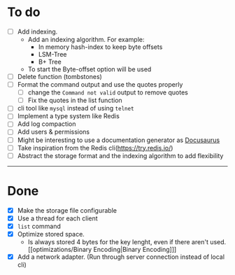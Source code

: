 # To do
- [ ] Add indexing.
    - Add an indexing algorithm. For example:
        - In memory hash-index to keep byte offsets
        - LSM-Tree
        - B+ Tree
    - To start the Byte-offset option will be used
- [ ] Delete function (tombstones)
- [ ] Format the command output and use the quotes properly
    - [ ] change the `Command not valid` output to remove quotes
    - [ ] Fix the quotes in the list function
- [ ] cli tool like `mysql` instead of using `telnet`
- [ ] Implement a type system like Redis
- [ ] Add log compaction
- [ ] Add users & permissions
- [ ] Might be interesting to use a documentation generator as [Docusaurus](https://docusaurus.io/)
- [ ] Take inspiration from the Redis cli(https://try.redis.io/)
- [ ] Abstract the storage format and the indexing algorithm to add flexibility

---
# Done

- [X] Make the storage file configurable
- [X] Use a thread for each client
- [X] `list` command
- [X] Optimize stored space. 
    - Is always stored 4 bytes for the key lenght, even if there aren't used. [[optimizations/Binary Encoding|Binary Encoding]]]
- [X] Add a network adapter. (Run through server connection instead of local cli)
